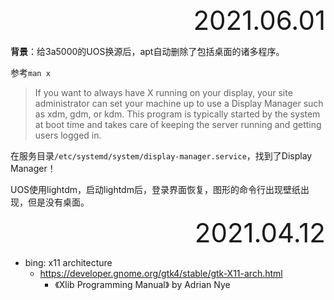 <div style="text-align:right; font-size:3em;">2021.06.01</div>

**背景**：给3a5000的UOS换源后，apt自动删除了包括桌面的诸多程序。

参考`man x`

> If  you want to always have X running on your display, your site administrator
> can set your machine up to use a Display Manager such as
> xdm,  gdm,  or kdm.  This program is typically started by the system
> at boot time and takes care of keeping the server running  and  getting
> users logged in.

在服务目录`/etc/systemd/system/display-manager.service`，找到了Display Manager！

UOS使用lightdm，启动lightdm后，登录界面恢复，图形的命令行出现壁纸出现，但是没有桌面。

<div style="text-align:right; font-size:3em;">2021.04.12</div>

* bing: x11 architecture
  * https://developer.gnome.org/gtk4/stable/gtk-X11-arch.html
    * 《Xlib Programming Manual》 by Adrian Nye